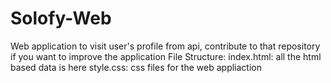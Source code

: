# Solofy-Web
Web application to visit user's profile from api, contribute to that repository if you want to improve the application
File Structure:
index.html: all the html based data is here
style.css: css files for the web appliaction
